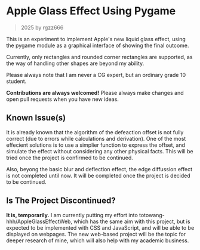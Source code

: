 # Apple Glass Effect Using Pygame

> 2025 by rgzz666

This is an experiment to implement Apple's new liquid glass effect, using the pygame module as a graphical interface of showing the final outcome.

Currently, only rectangles and rounded corner rectangles are supported, as the way of handling other shapes are beyond my ability.

Please always note that I am never a CG expert, but an ordinary grade 10 student.

**Contributions are always welcomed!** Please always make changes and open pull requests when you have new ideas.

## Known Issue(s)

It is already known that the algorithm of the defeaction offset is not fully correct (due to errors while calculations and derivation). One of the most effecient solutions is to use a simplier function to express the offset, and simulate the effect without considering any other physical facts. This will be tried once the project is confirmed to be continued.

Also, beyong the basic blur and deflection effect, the edge diffussion effect is not completed until now. It will be completed once the project is decided to be continued. 

## Is The Project Discontinued?

**It is, temporarily.** I am currently putting my effort into totowang-hhh/AppleGlassEffectWeb, which has the same aim with this project, but is expected to be implemented with CSS and JavaScript, and will be able to be displayed on webpages. The new web-based project will be the topic for deeper research of mine, which will also help with my academic business.